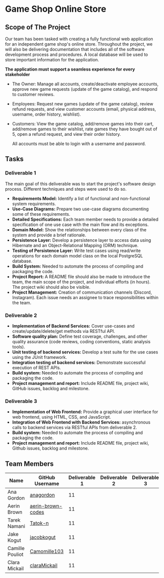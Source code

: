 # Game Shop Online Store

## Scope of The Project

Our team has been tasked with creating a fully functional web application for an independent game shop's online store. Throughout the project, we will also be delivering documentation that includes all of the software development process and procedures. A local database will be used to store important information for the application.

**The application must support a seamless experience for every stakeholder**
- The Owner: Manage all accounts, create/deactivate employee accounts, approve new game requests (update of the game catalog), and respond to customer reviews.
- Employees: Request new games (update of the game catalog), review refund requests, and view customer accounts (email, physical address, username, order history, wishlist). 
- Customers: View the game catalog, add/remove games into their cart, add/remove games to their wishlist, rate games they have bought out of 5, open a refund request, and view their order history.

  All accounts must be able to login with a username and password.

## Tasks

### Deliverable 1

The main goal of this deliverable was to start the project's software design process. Different techniques and steps were used to do so.

- **Requirements Model:** Identify a list of functional and non-functional system requirements.
- **Use-Case Diagrams:** Prepare two use-case diagrams documenting some of these requirements.
- **Detailed Specifications:** Each team member needs to provide a detailed specification of one use case with the main flow and its exceptions.
- **Domain Model:** Show the relationships between every class of the system and provide a brief rationale.
- **Persistence Layer:** Develop a persistence layer to access data using Hibernate and an Object-Relational Mapping (ORM) technique.
- **Testing of Persistence Layer:** Write test cases using read/write operations for each domain model class on the local PostgreSQL database.
- **Build System:** Needed to automate the process of compiling and packaging the code.
- **Project Report:** A README file should also be made to introduce the team, the main scope of the project, and individual efforts (in hours). The project wiki should also be visible.
- **Project Management:** Creation of communication channels (Discord, Instagram). Each issue needs an assignee to trace responsibilities within the team.

### Deliverable 2
- **Implementation of Backend Services:** Cover use-cases and create/update/delete/get methods via RESTful API.
- **Software quality plan:** Define test coverage, challenges, and other quality assurance (code reviews, coding conventions, static analysis tools).
- **Unit testing of backend services:** Develop a test suite for the use cases using the JUnit framework.
- **Integration testing of backend services:** Demonstrate successful execution of REST APIs.
- **Build system:** Needed to automate the process of compiling and packaging the code.
- **Project management and report:** Include README file, project wiki, GitHub issues, backlog and milestone.

### Deliverable 3
- **Implementation of Web Frontend:** Provide a graphical user interface for web frontend, using HTML, CSS, and JavaScript.
- **Integration of Web Frontend with Backend Services:** asynchronous calls to backend services via RESTful APIs from deliverable 2.
- **Build system:** Needed to automate the process of compiling and packaging the code.
- **Project management and report:** Include README file, project wiki, Github issues, backlog and milestone.


## Team Members
| Name | GitHub Username | Deliverable 1 | Deliverable 2 | Deliverable 3 | Total Hours |
| ------------- | ------------- | ------------- | ------------- | ------------- | ------------- |
| Ana Gordon  | [anagordon](https://github.com/anagordon) | 11 | | | 30|
| Aerin Brown | [aerin-brown-codes](https://github.com/aerin-brown-codes) | 11 | | | 16|
| Tarek Namani | [Tatok-n](https://github.com/Tatok-n) | 11 | | | 25|
| Jake Kogut | [jacobkogut](https://github.com/jacobkogut) | 11 | | | 16|
| Camille Pouliot | [Camomille103](https://github.com/Camomille103) | 11 | | | 20 |
| Clara Mickail |  [claraMickail](https://github.com/claraMickail) | 11 | | | 18|
